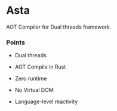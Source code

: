 # Asta

AOT Compiler for Dual threads framework.

### Points

- Dual threads

- AOT Compile in Rust

- Zero runtime

- No Virtual DOM

- Language-level reactivity

